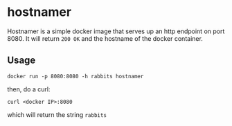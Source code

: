 # hostnamer

Hostnamer is a simple docker image that serves up an http endpoint on port 8080. It will return `200 OK` and the hostname of the docker container.

## Usage
`docker run -p 8080:8080 -h rabbits hostnamer`

then, do a curl:

`curl <docker IP>:8080`

which will return the string `rabbits`
